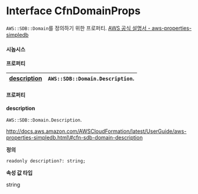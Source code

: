 # Interface CfnDomainProps

`AWS::SDB::Domain`를 정의하기 위한 프로퍼티.
[AWS 공식 설명서 - aws-properties-simpledb](https://docs.aws.amazon.com/AWSCloudFormation/latest/UserGuide/aws-properties-simpledb.html)

#### 시놉시스

**프로퍼티**

| [description](https://docs.aws.amazon.com/cdk/api/latest/typescript/api/aws-sdb/cfndomainprops.html#aws_sdb_CfnDomainProps_description) | `AWS::SDB::Domain.Description`. |
| :--- | :--- |


#### 프로퍼티 <a id="properties"></a>

**description**

`AWS::SDB::Domain.Description`.

http://docs.aws.amazon.com/AWSCloudFormation/latest/UserGuide/aws-properties-simpledb.html\#cfn-sdb-domain-description

**정의**

```text
readonly description?: string;
```

**속성 값 타입**

string


